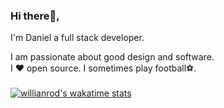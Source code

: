 ### Hi there👋,

I'm Daniel a full stack developer.

I am passionate about good design and software. 
<br/>
I ❤️ open source. I sometimes play football⚽.
<br/>
<br />
[![willianrod's wakatime stats](https://github-readme-stats.vercel.app/api/wakatime?username=incrediblejagur&langs_count=5)](https://github.com/anuraghazra/github-readme-stats)

